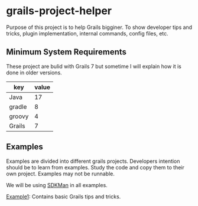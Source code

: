 # grails-project-helper

Purpose of this project is to help Grails bigginer. To show developer tips and tricks, plugin implementation, 
internal commands, config files, etc. 

## Minimum System Requirements
These project are bulid with Grails 7 but sometime I will explain how it is done in older versions. 

| key    | value |
|--------|-------|
| Java   | 17    |
| gradle | 8     |
| groovy | 4     |
| Grails | 7     |


## Examples 
Examples are divided into different grails projects. 
Developers intention should be to learn from examples. Study the code and copy them to their own project. 
Examples may not be runnable.

We will be using [SDKMan](https://sdkman.io/) in all examples. 

[Example1](example1.md): Contains basic Grails tips and tricks. 
